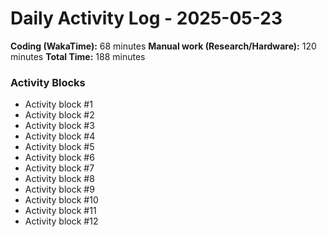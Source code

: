 # Daily Activity Log - 2025-05-23

**Coding (WakaTime):** 68 minutes
**Manual work (Research/Hardware):** 120 minutes
**Total Time:** 188 minutes

### Activity Blocks
- Activity block #1
- Activity block #2
- Activity block #3
- Activity block #4
- Activity block #5
- Activity block #6
- Activity block #7
- Activity block #8
- Activity block #9
- Activity block #10
- Activity block #11
- Activity block #12
